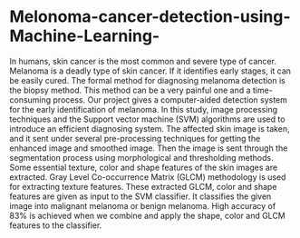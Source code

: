 # Melonoma-cancer-detection-using-Machine-Learning-
In humans, skin cancer is the most common and severe type of cancer. Melanoma is a deadly type of skin cancer. If it identifies early stages, it can be easily cured. The formal method for diagnosing melanoma detection is the biopsy method. This method can be a very painful one and a time-consuming process. Our project gives a computer-aided detection system for the early identification of melanoma. In this study, image processing techniques and the Support vector machine (SVM) algorithms are used to introduce an efficient diagnosing system. The affected skin image is taken, and it sent under several pre-processing techniques for getting the enhanced image and smoothed image. Then the image is sent through the segmentation process using morphological and thresholding methods. Some essential texture, color and shape features of the skin images are extracted. Gray Level Co-occurrence Matrix (GLCM) methodology is used for extracting texture features. These extracted GLCM, color and shape features are given as input to the SVM classifier. It classifies the given image into malignant melanoma or benign melanoma. High accuracy of 83% is achieved when we combine and apply the shape, color and GLCM features to the classifier.

